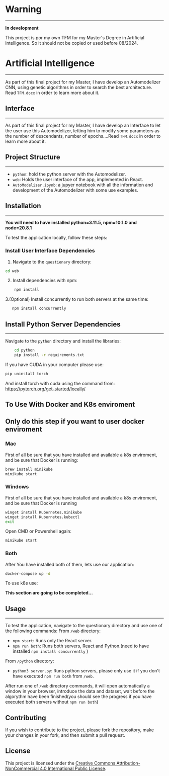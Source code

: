 # Warning
---
**In development**

This project is por my own TFM for my Master's Degree in Artificial Intelligence. So it should not be copied or used before 08/2024.


# Artificial Intelligence
---
As part of this final project for my Master, I have develop an Automodelizer CNN, using genetic algorithms in order to search the best architecture. Read `TFM.docx` in order to learn more about it.

## Interface
---
As part of this final project for my Master, I have develop an Interface to let the user use this Automodelizer, letting him to modify some parameters as the number of descendants, number of epochs....Read `TFM.docx` in order to learn more about it.

## Project Structure
---
- `python`: hold the python server with the Automodelizer.
- `web`: Holds the user interface of the app, implemented in React.
- `AutoModelizer.ipynb`: a jupyer notebook with all the information and development of the Automodelizer with some use examples.

## Installation
---

**You will need to have installed python=3.11.5, npm=10.1.0 and node=20.8.1**

To test the application locally, follow these steps:

### Install User Interface Dependencies

1. Navigate to the `questionary` directory:
```sh
cd web   
```
2. Install dependencies with npm:
```sh 
    npm install
```
3.(Optional) Install concurrently to run both servers at the same time:
```sh
   npm install concurrently
```

## Install Python Server Dependencies
---
Navigate to the `python` directory and install the libraries:

```sh
    cd python
    pip install -r requirements.txt
```

If you have CUDA in your computer please use:
```sh
pip uninstall torch
```
And install torch with cuda using the command from:
https://pytorch.org/get-started/locally/



## To Use With Docker and K8s enviroment
Only do this step if you want to user docker enviroment
---
### Mac

First of all be sure that you have installed and available a k8s enviroment, and be sure that Docker is running:

```bash
brew install minikube
minikube start
```

### Windows
First of all be sure that you have installed and available a k8s enviroment, and be sure that Docker is running
```bash
winget install Kubernetes.minikube
winget install Kubernetes.kubectl
exit
```
Open CMD or Powershell again:
```bash
minikube start
```

### Both
After You have installed both of them, lets use our application:
```bash
docker-compose up -d
```

To use k8s use:

**This section are going to be completed...** 
## Usage
---

To test the application, navigate to the questionary directory and use one of the following commands:
From `/web` directory:

* `npm start`: Runs only the React server.
* `npm run both`: Runs both servers, React and Python.(need to have installed `npm install concurrently` )

From `/python` directory: 
* `python3 server.py`: Runs python servers, please only use it if you don't have executed `npm run both` from `/web`.

After run one of `/web` directory commands, it will open automatically a window in your browser, introduce the data and dataset, wait before the algorythm have been finished(you should see the progress if you have executed both servers without `npm run both`)

## Contributing

If you wish to contribute to the project, please fork the repository, make your changes in your fork, and then submit a pull request.

## License

This project is licensed under the [Creative Commons Attribution-NonCommercial 4.0 International Public License](./LICENSE).
